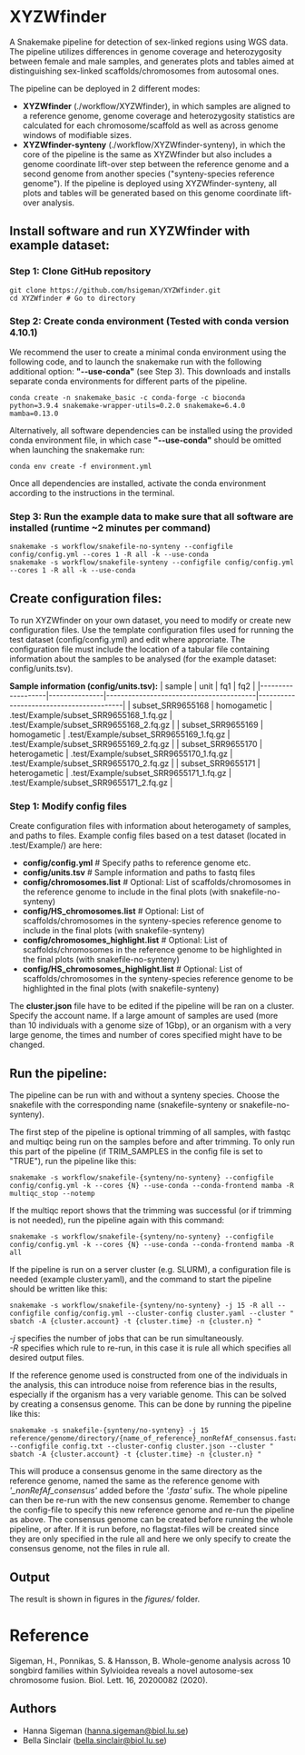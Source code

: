 # XYZWfinder

A Snakemake pipeline for detection of sex-linked regions using WGS data. The pipeline utilizes differences in genome coverage and heterozygosity between female and male samples, and generates plots and tables aimed at distinguishing sex-linked scaffolds/chromosomes from autosomal ones. 

The pipeline can be deployed in 2 different modes: 
- **XYZWfinder** (./workflow/XYZWfinder), in which samples are aligned to a reference genome, genome coverage and heterozygosity statistics are calculated for each chromosome/scaffold as well as across genome windows of modifiable sizes. 
- **XYZWfinder-synteny** (./workflow/XYZWfinder-synteny), in which the core of the pipeline is the same as XYZWfinder but also includes a genome coordinate lift-over step between the reference genome and a second genome from another species ("synteny-species reference genome"). If the pipeline is deployed using XYZWfinder-synteny, all plots and tables will be generated based on this genome coordinate lift-over analysis. 


## Install software and run XYZWfinder with example dataset:

### Step 1: Clone GitHub repository
    git clone https://github.com/hsigeman/XYZWfinder.git
    cd XYZWfinder # Go to directory

### Step 2: Create conda environment (Tested with conda version 4.10.1)

We recommend the user to create a minimal conda environment using the following code, and to launch the snakemake run with the following additional option: **"--use-conda"** (see Step 3). This downloads and installs separate conda environments for different parts of the pipeline.

    conda create -n snakemake_basic -c conda-forge -c bioconda python=3.9.4 snakemake-wrapper-utils=0.2.0 snakemake=6.4.0 mamba=0.13.0

Alternatively, all software dependencies can be installed using the provided conda environment file, in which case **"--use-conda"** should be omitted when launching the snakemake run: 

    conda env create -f environment.yml

Once all dependencies are installed, activate the conda environment according to the instructions in the terminal. 

### Step 3: Run the example data to make sure that all software are installed (runtime ~2 minutes per command)
    snakemake -s workflow/snakefile-no-synteny --configfile config/config.yml --cores 1 -R all -k --use-conda
    snakemake -s workflow/snakefile-synteny --configfile config/config.yml --cores 1 -R all -k --use-conda

## Create configuration files: 

To run XYZWfinder on your own dataset, you need to modify or create new configuration files. Use the template configuration files used for running the test dataset (config/config.yml) and edit where approriate. The configuration file must include the location of a tabular file containing information about the samples to be analysed (for the example dataset: config/units.tsv).


**Sample information (config/units.tsv):** 
| sample            | unit          | fq1                                     | fq2                                     |
|-------------------|---------------|-----------------------------------------|-----------------------------------------|
| subset_SRR9655168 | homogametic   | .test/Example/subset_SRR9655168_1.fq.gz | .test/Example/subset_SRR9655168_2.fq.gz |
| subset_SRR9655169 | homogametic   | .test/Example/subset_SRR9655169_1.fq.gz | .test/Example/subset_SRR9655169_2.fq.gz |
| subset_SRR9655170 | heterogametic | .test/Example/subset_SRR9655170_1.fq.gz | .test/Example/subset_SRR9655170_2.fq.gz |
| subset_SRR9655171 | heterogametic | .test/Example/subset_SRR9655171_1.fq.gz | .test/Example/subset_SRR9655171_2.fq.gz |



### Step 1: Modify config files
Create configuration files with information about heterogamety of samples, and paths to files. Example config files based on a test dataset (located in .test/Example/) are here: 
- **config/config.yml** # Specify paths to reference genome etc. 
- **config/units.tsv** # Sample information and paths to fastq files
- **config/chromosomes.list** # Optional: List of scaffolds/chromosomes in the reference genome to include in the final plots (with snakefile-no-synteny)
- **config/HS_chromosomes.list** # Optional: List of scaffolds/chromosomes in the synteny-species reference genome to include in the final plots (with snakefile-synteny)
- **config/chromosomes_highlight.list** # Optional: List of scaffolds/chromosomes in the reference genome to be highlighted in the final plots (with snakefile-no-synteny)
- **config/HS_chromosomes_highlight.list** # Optional: List of scaffolds/chromosomes in the synteny-species reference genome to be highlighted in the final plots (with snakefile-synteny)

The **cluster.json** file have to be edited if the pipeline will be ran on a cluster. Specify the account name. 
If a large amount of samples are used (more than 10 individuals with a genome size of 1Gbp), or an organism with a very large genome, the times and number of cores specified might have to be changed. 
 

## Run the pipeline:
The pipeline can be run with and without a synteny species. Choose the snakefile with the corresponding name (snakefile-synteny or snakefile-no-synteny).
    
The first step of the pipeline is optional trimming of all samples, with fastqc and multiqc being run on the samples before and after trimming. To only run this part of the pipeline (if TRIM_SAMPLES in the config file is set to "TRUE"), run the pipeline like this: 

    snakemake -s workflow/snakefile-{synteny/no-synteny} --configfile config/config.yml -k --cores {N} --use-conda --conda-frontend mamba -R multiqc_stop --notemp

If the multiqc report shows that the trimming was successful (or if trimming is not needed), run the pipeline again with this command:

    snakemake -s workflow/snakefile-{synteny/no-synteny} --configfile config/config.yml -k --cores {N} --use-conda --conda-frontend mamba -R all


If the pipeline is run on a server cluster (e.g. SLURM), a configuration file is needed (example cluster.yaml), and the command to start the pipeline should be written like this: 

    snakemake -s workflow/snakefile-{synteny/no-synteny} -j 15 -R all --configfile config/config.yml --cluster-config cluster.yaml --cluster " sbatch -A {cluster.account} -t {cluster.time} -n {cluster.n} "
 
*-j* specifies the number of jobs that can be run simultaneously.  
*-R* specifies which rule to re-run, in this case it is rule all which specifies all desired output files.
 





If the reference genome used is constructed from one of the individuals in the analysis, this can introduce noise from reference bias in the results, especially if the organism has a very variable genome. This can be solved by creating a consensus genome. This can be done by running the pipeline like this:
 
    snakemake -s snakefile-{synteny/no-synteny} -j 15 reference/genome/directory/{name_of_reference}_nonRefAf_consensus.fasta --configfile config.txt --cluster-config cluster.json --cluster " sbatch -A {cluster.account} -t {cluster.time} -n {cluster.n} "
 
This will produce a consensus genome in the same directory as the reference genome, named the same as the reference genome with *'_nonRefAf_consensus'* added before the *'.fasta'* sufix. The whole pipeline can then be re-run with the new consensus genome. Remember to change the config-file to specify this new reference genome and re-run the pipeline as above. The consensus genome can be created before running the whole pipeline, or after. If it is run before, no flagstat-files will be created since they are only specified in the rule all and here we only specify to create the consensus genome, not the files in rule all.
 
 
## Output
The result is shown in figures in the *figures/* folder.   
 

# Reference
Sigeman, H., Ponnikas, S. & Hansson, B. Whole-genome analysis across 10 songbird families within Sylvioidea reveals a novel autosome-sex chromosome fusion. Biol. Lett. 16, 20200082 (2020).

## Authors
- Hanna Sigeman (hanna.sigeman@biol.lu.se)
- Bella Sinclair (bella.sinclair@biol.lu.se)
